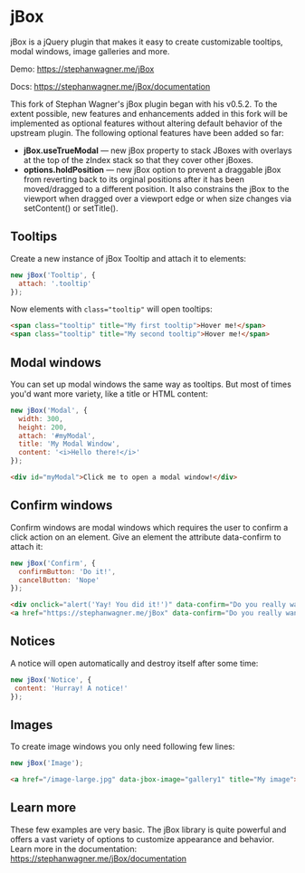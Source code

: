 # jBox

jBox is a jQuery plugin that makes it easy to create customizable tooltips, modal windows, image galleries and more.

Demo: https://stephanwagner.me/jBox

Docs: https://stephanwagner.me/jBox/documentation

This fork of Stephan Wagner's jBox plugin began with his v0.5.2.  To the extent possible, new features and enhancements added in this fork will be implemented as optional features without altering default behavior of the upstream plugin.  The following optional features have been added so far:

  * **jBox.useTrueModal** &mdash; new jBox property to stack JBoxes with overlays at the top of the zIndex stack so that they cover other jBoxes.
  * **options.holdPosition** &mdash; new jBox option to prevent a draggable jBox from reverting back to its orginal positions after it has been moved/dragged to a different position. It also constrains the jBox to the viewport when dragged over a viewport edge or when size changes via setContent() or setTitle().

## Tooltips

Create a new instance of jBox Tooltip and attach it to elements:

```javascript
new jBox('Tooltip', {
  attach: '.tooltip'
});
```

Now elements with `class="tooltip"` will open tooltips:

```html
<span class="tooltip" title="My first tooltip">Hover me!</span>
<span class="tooltip" title="My second tooltip">Hover me!</span>
```

## Modal windows

You can set up modal windows the same way as tooltips.
But most of times you'd want more variety, like a title or HTML content:

```javascript
new jBox('Modal', {
  width: 300,
  height: 200,
  attach: '#myModal',
  title: 'My Modal Window',
  content: '<i>Hello there!</i>'
});
```
```html
<div id="myModal">Click me to open a modal window!</div>
```


## Confirm windows

Confirm windows are modal windows which requires the user to confirm a click action on an element.
Give an element the attribute data-confirm to attach it:

```javascript
new jBox('Confirm', {
  confirmButton: 'Do it!',
  cancelButton: 'Nope'
});
```
```html
<div onclick="alert('Yay! You did it!')" data-confirm="Do you really want to do this?">Click me!</div>
<a href="https://stephanwagner.me/jBox" data-confirm="Do you really want to leave this page?">Click me!</a>
```

## Notices

A notice will open automatically and destroy itself after some time:

```javascript
new jBox('Notice', {
 content: 'Hurray! A notice!'
});
```

## Images

To create image windows you only need following few lines:

```javascript
new jBox('Image');
```
```html
<a href="/image-large.jpg" data-jbox-image="gallery1" title="My image"><img src="/image.jpg" alt=""></a>
```

## Learn more

These few examples are very basic.
The jBox library is quite powerful and offers a vast variety of options to customize appearance and behavior.
Learn more in the documentation: https://stephanwagner.me/jBox/documentation
